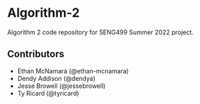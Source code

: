 # Algorithm-2
Algorithm 2 code repository for SENG499 Summer 2022 project.

## Contributors
- Ethan McNamara (@ethan-mcnamara)
- Dendy Addison (@dendya)
- Jesse Browell (@jessebrowell)
- Ty Ricard (@tyricard)

